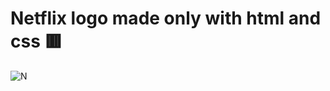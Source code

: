 # Netflix logo made only with html and css 🟥
![N](https://user-images.githubusercontent.com/94203956/154782145-103be791-735b-4c87-ab97-743d79ef0c71.PNG)
